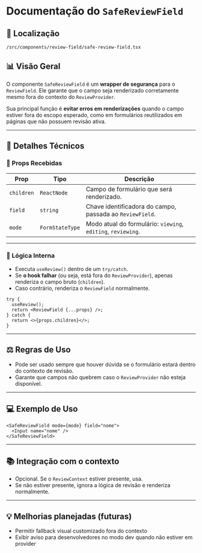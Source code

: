 
# Documentação do `SafeReviewField`

## 📁 Localização
`/src/components/review-field/safe-review-field.tsx`

## 📊 Visão Geral

O componente `SafeReviewField` é um **wrapper de segurança** para o `ReviewField`. Ele garante que o campo seja renderizado corretamente mesmo fora do contexto do `ReviewProvider`.

Sua principal função é **evitar erros em renderizações** quando o campo estiver fora do escopo esperado, como em formulários reutilizados em páginas que não possuem revisão ativa.

---

## 🔎 Detalhes Técnicos

### 🎯 Props Recebidas

| Prop      | Tipo             | Descrição                                                      |
|-----------|------------------|-----------------------------------------------------------------|
| `children`| `ReactNode`      | Campo de formulário que será renderizado.                      |
| `field`   | `string`         | Chave identificadora do campo, passada ao `ReviewField`.       |
| `mode`    | `FormStateType`  | Modo atual do formulário: `viewing`, `editing`, `reviewing`.   |

---

### 🧠 Lógica Interna

- Executa `useReview()` dentro de um `try/catch`.
- Se **o hook falhar** (ou seja, está fora do `ReviewProvider`), apenas renderiza o campo bruto (`children`).
- Caso contrário, renderiza o `ReviewField` normalmente.

```tsx
try {
  useReview();
  return <ReviewField {...props} />;
} catch {
  return <>{props.children}</>;
}
```

---

## ⚖️ Regras de Uso

- Pode ser usado sempre que houver dúvida se o formulário estará dentro do contexto de revisão.
- Garante que campos não quebrem caso o `ReviewProvider` não esteja disponível.

---

## 💻 Exemplo de Uso

```tsx
<SafeReviewField mode={mode} field="nome">
  <Input name="nome" />
</SafeReviewField>
```

---

## 📚 Integração com o contexto

- Opcional. Se o `ReviewContext` estiver presente, usa.
- Se não estiver presente, ignora a lógica de revisão e renderiza normalmente.

---

## 💡 Melhorias planejadas (futuras)

- Permitir fallback visual customizado fora do contexto
- Exibir aviso para desenvolvedores no modo dev quando não estiver em provider